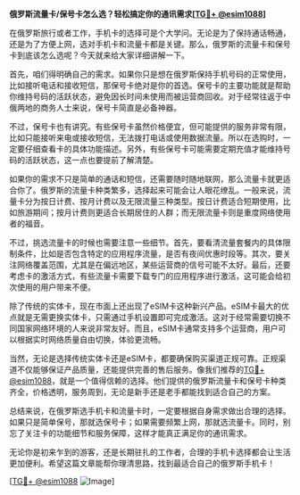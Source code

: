 **俄罗斯流量卡/保号卡怎么选？轻松搞定你的通讯需求[[TG💪+ @esim1088](https://t.me/s/esim1088)]**

在俄罗斯旅行或者工作，手机卡的选择可是个大学问。无论是为了保持通话畅通，还是为了方便上网，选对手机卡和流量卡都是关键。那么，俄罗斯的流量卡和保号卡到底该怎么选呢？今天就来给大家详细讲解一下。

首先，咱们得明确自己的需求。如果你只是想在俄罗斯保持手机号码的正常使用，比如接听电话和接收短信，那保号卡绝对是你的首选。保号卡的主要功能就是帮助你维持号码的活跃状态，避免因长时间未使用而被运营商回收。对于经常往返于中俄两地的商务人士来说，保号卡简直是必备神器。

不过，保号卡也有讲究。有些保号卡虽然价格便宜，但可能提供的服务非常有限，比如只能接听来电或接收短信，无法拨打电话或使用数据流量。所以在选购时，一定要仔细查看卡的具体功能描述。另外，有些保号卡可能需要定期充值才能维持号码的活跃状态，这一点也要提前了解清楚。

如果你的需求不只是简单的通话和短信，还需要随时随地联网，那么流量卡就更适合你了。俄罗斯的流量卡种类繁多，选择起来可能会让人眼花缭乱。一般来说，流量卡分为按日计费、按月计费以及无限流量三种类型。按日计费适合短期使用，比如旅游期间；按月计费则更适合长期居住的人群；而无限流量卡则是重度网络使用者的福音。

不过，挑选流量卡的时候也需要注意一些细节。首先，要看清流量套餐内的具体限制条件，比如是否包含特定的应用程序流量，是否有夜间优惠时段等。其次，要关注网络覆盖范围，尤其是在偏远地区，某些运营商的信号可能不太好。最后，还要考虑卡的激活方式，有些流量卡需要下载专门的应用程序进行激活，这可能会给初次使用的用户带来不便。

除了传统的实体卡，现在市面上还出现了eSIM卡这种新兴产品。eSIM卡最大的优点就是无需更换实体卡，只需通过手机设置即可完成激活。这对于经常需要切换不同国家网络环境的人来说非常友好。而且，eSIM卡通常支持多个运营商，用户可以根据实时网络质量自由切换，体验更流畅。

当然，无论是选择传统实体卡还是eSIM卡，都要确保购买渠道正规可靠。正规渠道不仅能够保证产品质量，还能提供完善的售后服务。像我们推荐的[TG💪+ @esim1088](https://t.me/s/esim1088)，就是一个值得信赖的选择。他们提供的俄罗斯流量卡和保号卡种类齐全，价格透明，服务周到，无论是新手还是老手都能找到适合自己的方案。

总结来说，在俄罗斯选手机卡和流量卡时，一定要根据自身需求做出合理的选择。如果只是简单保号，那就选保号卡；如果需要频繁上网，那就选流量卡。同时，别忘了关注卡的功能细节和服务保障，这样才能真正满足你的通讯需求。

无论你是初来乍到的游客，还是长期驻扎的工作者，合理的手机卡选择都会让生活更加便利。希望这篇文章能帮你理清思路，找到最适合自己的俄罗斯手机卡！

[[TG💪+ @esim1088](https://t.me/s/esim1088) ![Image](https://i.postimg.cc/4NQfJmqS/Snipaste-2025-05-13-00-14-12.png)]